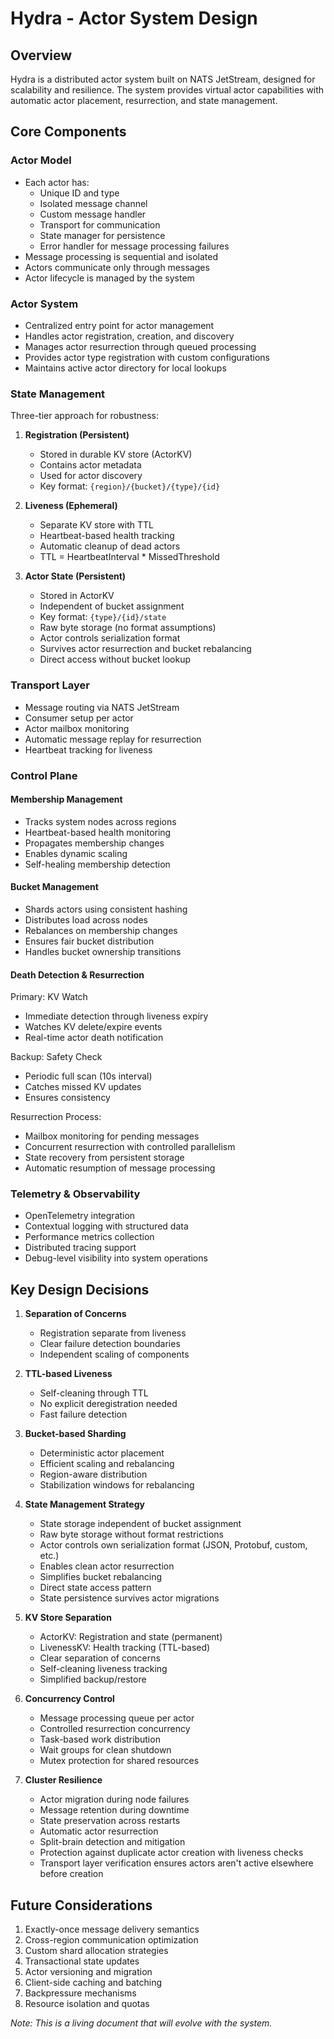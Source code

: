 # Hydra - Actor System Design

## Overview
Hydra is a distributed actor system built on NATS JetStream, designed for scalability and resilience. The system provides virtual actor capabilities with automatic actor placement, resurrection, and state management.

## Core Components

### Actor Model
- Each actor has:
  - Unique ID and type
  - Isolated message channel
  - Custom message handler
  - Transport for communication
  - State manager for persistence
  - Error handler for message processing failures
- Message processing is sequential and isolated
- Actors communicate only through messages
- Actor lifecycle is managed by the system

### Actor System
- Centralized entry point for actor management
- Handles actor registration, creation, and discovery
- Manages actor resurrection through queued processing
- Provides actor type registration with custom configurations
- Maintains active actor directory for local lookups

### State Management
Three-tier approach for robustness:

1. **Registration (Persistent)**
   - Stored in durable KV store (ActorKV)
   - Contains actor metadata
   - Used for actor discovery
   - Key format: `{region}/{bucket}/{type}/{id}`

2. **Liveness (Ephemeral)**
   - Separate KV store with TTL
   - Heartbeat-based health tracking
   - Automatic cleanup of dead actors
   - TTL = HeartbeatInterval * MissedThreshold

3. **Actor State (Persistent)**
   - Stored in ActorKV
   - Independent of bucket assignment
   - Key format: `{type}/{id}/state`
   - Raw byte storage (no format assumptions)
   - Actor controls serialization format
   - Survives actor resurrection and bucket rebalancing
   - Direct access without bucket lookup

### Transport Layer
- Message routing via NATS JetStream
- Consumer setup per actor
- Actor mailbox monitoring
- Automatic message replay for resurrection
- Heartbeat tracking for liveness

### Control Plane

#### Membership Management
- Tracks system nodes across regions
- Heartbeat-based health monitoring
- Propagates membership changes
- Enables dynamic scaling
- Self-healing membership detection

#### Bucket Management
- Shards actors using consistent hashing
- Distributes load across nodes
- Rebalances on membership changes
- Ensures fair bucket distribution
- Handles bucket ownership transitions

#### Death Detection & Resurrection
Primary: KV Watch
- Immediate detection through liveness expiry
- Watches KV delete/expire events
- Real-time actor death notification

Backup: Safety Check
- Periodic full scan (10s interval)
- Catches missed KV updates
- Ensures consistency

Resurrection Process:
- Mailbox monitoring for pending messages
- Concurrent resurrection with controlled parallelism
- State recovery from persistent storage
- Automatic resumption of message processing

### Telemetry & Observability
- OpenTelemetry integration
- Contextual logging with structured data
- Performance metrics collection
- Distributed tracing support
- Debug-level visibility into system operations

## Key Design Decisions

1. **Separation of Concerns**
   - Registration separate from liveness
   - Clear failure detection boundaries
   - Independent scaling of components

2. **TTL-based Liveness**
   - Self-cleaning through TTL
   - No explicit deregistration needed
   - Fast failure detection

3. **Bucket-based Sharding**
   - Deterministic actor placement
   - Efficient scaling and rebalancing
   - Region-aware distribution
   - Stabilization windows for rebalancing

4. **State Management Strategy**
   - State storage independent of bucket assignment
   - Raw byte storage without format restrictions
   - Actor controls own serialization format (JSON, Protobuf, custom, etc.)
   - Enables clean actor resurrection
   - Simplifies bucket rebalancing
   - Direct state access pattern
   - State persistence survives actor migrations

5. **KV Store Separation**
   - ActorKV: Registration and state (permanent)
   - LivenessKV: Health tracking (TTL-based)
   - Clear separation of concerns
   - Self-cleaning liveness tracking
   - Simplified backup/restore

6. **Concurrency Control**
   - Message processing queue per actor
   - Controlled resurrection concurrency
   - Task-based work distribution
   - Wait groups for clean shutdown
   - Mutex protection for shared resources

7. **Cluster Resilience**
   - Actor migration during node failures
   - Message retention during downtime
   - State preservation across restarts
   - Automatic actor resurrection
   - Split-brain detection and mitigation
   - Protection against duplicate actor creation with liveness checks
   - Transport layer verification ensures actors aren't active elsewhere before creation

## Future Considerations
1. Exactly-once message delivery semantics
2. Cross-region communication optimization
3. Custom shard allocation strategies
4. Transactional state updates
5. Actor versioning and migration
6. Client-side caching and batching
7. Backpressure mechanisms
8. Resource isolation and quotas

_Note: This is a living document that will evolve with the system._